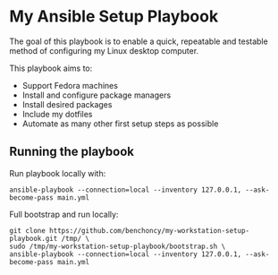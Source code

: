# My Ansible Setup Playbook

The goal of this playbook is to enable a quick, repeatable and testable method of configuring my Linux desktop computer.

This playbook aims to:
- Support Fedora machines
- Install and configure package managers
- Install desired packages
- Include my dotfiles
- Automate as many other first setup steps as possible

## Running the playbook

Run playbook locally with:
```none
ansible-playbook --connection=local --inventory 127.0.0.1, --ask-become-pass main.yml
```

Full bootstrap and run locally:
```none
git clone https://github.com/benchoncy/my-workstation-setup-playbook.git /tmp/ \
sudo /tmp/my-workstation-setup-playbook/bootstrap.sh \
ansible-playbook --connection=local --inventory 127.0.0.1, --ask-become-pass main.yml
```